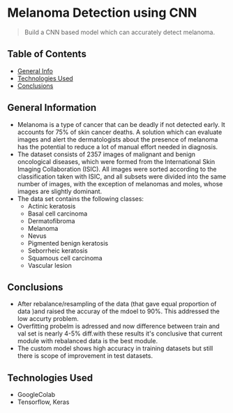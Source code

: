 # Melanoma Detection using CNN
> Build a CNN based model which can accurately detect melanoma.

## Table of Contents
* [General Info](#general-information)
* [Technologies Used](#technologies-used)
* [Conclusions](#conclusions)

## General Information
- Melanoma is a type of cancer that can be deadly if not detected early. It accounts for 75% of skin cancer deaths. A solution which can evaluate images and alert the dermatologists about the presence of melanoma has the potential to reduce a lot of manual effort needed in diagnosis. 
- The dataset consists of 2357 images of malignant and benign oncological diseases, which were formed from the International Skin Imaging Collaboration (ISIC). All images were sorted according to the classification taken with ISIC, and all subsets were divided into the same number of images, with the exception of melanomas and moles, whose images are slightly dominant.
- The data set contains the following classes:
  - Actinic keratosis
  - Basal cell carcinoma
  - Dermatofibroma
  - Melanoma
  - Nevus
  - Pigmented benign keratosis
  - Seborrheic keratosis
  - Squamous cell carcinoma
  - Vascular lesion

## Conclusions
- After rebalance/resampling of the data (that gave equal proportion of data )and raised the accuray of the mdoel to 90%. This addressed the low accurty problem.
- Overfitting probelm is adressed and now difference between train and val set is nearly 4-5% diff.with these results it's conclusive that current module with rebalanced data is the best module.
- The custom model shows high accuracy in training datasets but still there is scope of improvement in test datasets. 


## Technologies Used
- GoogleColab
- Tensorflow, Keras
